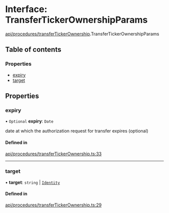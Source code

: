 # Interface: TransferTickerOwnershipParams

[api/procedures/transferTickerOwnership](../wiki/api.procedures.transferTickerOwnership).TransferTickerOwnershipParams

## Table of contents

### Properties

- [expiry](../wiki/api.procedures.transferTickerOwnership.TransferTickerOwnershipParams#expiry)
- [target](../wiki/api.procedures.transferTickerOwnership.TransferTickerOwnershipParams#target)

## Properties

### expiry

• `Optional` **expiry**: `Date`

date at which the authorization request for transfer expires (optional)

#### Defined in

[api/procedures/transferTickerOwnership.ts:33](https://github.com/PolymathNetwork/polymesh-sdk/blob/31dfa0dc/src/api/procedures/transferTickerOwnership.ts#L33)

___

### target

• **target**: `string` \| [`Identity`](../wiki/api.entities.Identity.Identity)

#### Defined in

[api/procedures/transferTickerOwnership.ts:29](https://github.com/PolymathNetwork/polymesh-sdk/blob/31dfa0dc/src/api/procedures/transferTickerOwnership.ts#L29)
